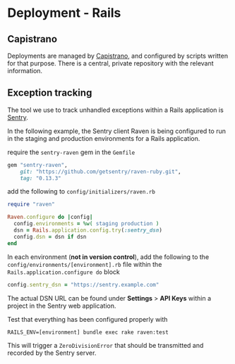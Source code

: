 # Deployment - Rails

## Capistrano

Deployments are managed by
[Capistrano](https://github.com/capistrano/capistrano), and configured by
scripts written for that purpose. There is a central, private repository with
the relevant information.

## Exception tracking

The tool we use to track unhandled exceptions within a Rails application is
[Sentry](http://sentry.readthedocs.org/).

In the following example, the Sentry client Raven is being configured to run in
the staging and production environments for a Rails application.

require the `sentry-raven` gem in the `Gemfile`

```ruby
gem "sentry-raven",
    git: "https://github.com/getsentry/raven-ruby.git",
    tag: "0.13.3"
```

add the following to `config/initializers/raven.rb`

```ruby
require "raven"

Raven.configure do |config|
  config.environments = %w( staging production )
  dsn = Rails.application.config.try(:sentry_dsn)
  config.dsn = dsn if dsn
end
```

In each environment (**not in version control**), add the following to the
`config/environments/[environment].rb` file within the
`Rails.application.configure do` block

```ruby
config.sentry_dsn = "https://sentry.example.com"
```

The actual DSN URL can be found under **Settings** > **API Keys** within a
project in the Sentry web application.

Test that everything has been configured properly with

```
RAILS_ENV=[environment] bundle exec rake raven:test
```

This will trigger a `ZeroDivisionError` that should be transmitted and
recorded by the Sentry server.
